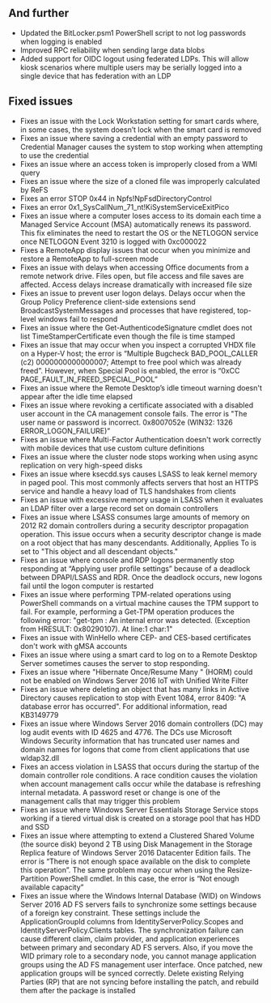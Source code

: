## And further
- Updated the BitLocker.psm1 PowerShell script to not log passwords when logging is enabled
- Improved RPC reliability when sending large data blobs
- Added support for OIDC logout using federated LDPs. This will allow kiosk scenarios where multiple users may be serially logged into a single device that has federation with an LDP

## Fixed issues
- Fixes an issue with the Lock Workstation setting for smart cards where, in some cases, the system doesn’t lock when the smart card is removed
- Fixes an issue where saving a credential with an empty password to Credential Manager causes the system to stop working when attempting to use the credential
- Fixes an issue where an access token is improperly closed from a WMI query
- Fixes an issue where the size of a cloned file was improperly calculated by ReFS
- Fixes an error STOP 0x44 in Npfs!NpFsdDirectoryControl
- Fixes an error 0x1_SysCallNum_71_nt!KiSystemServiceExitPico
- Fixes an issue where a computer loses access to its domain each time a Managed Service Account (MSA) automatically renews its password. This fix eliminates the need to restart the OS or the NETLOGON service once NETLOGON Event 3210 is logged with 0xc000022
- Fixes a RemoteApp display issues that occur when you minimize and restore a RemoteApp to full-screen mode
- Fixes an issue with delays when accessing Office documents from a remote network drive. Files open, but file access and file saves are affected. Access delays increase dramatically with increased file size
- Fixes an issue to prevent user logon delays. Delays occur when the Group Policy Preference client-side extensions send BroadcastSystemMessages and processes that have registered, top-level windows fail to respond
- Fixes an issue where the Get-AuthenticodeSignature cmdlet does not list TimeStamperCertificate even though the file is time stamped
- Fixes an issue that may occur when you inspect a corrupted VHDX file on a Hyper-V host; the error is “Multiple Bugcheck BAD_POOL_CALLER (c2) 0000000000000007; Attempt to free pool which was already freed”. However, when Special Pool is enabled, the error is “0xCC PAGE_FAULT_IN_FREED_SPECIAL_POOL”
- Fixes an issue where the Remote Desktop’s idle timeout warning doesn't appear after the idle time elapsed
- Fixes an issue where revoking a certificate associated with a disabled user account in the CA management console fails. The error is "The user name or password is incorrect. 0x8007052e (WIN32: 1326 ERROR_LOGON_FAILURE)”
- Fixes an issue where Multi-Factor Authentication doesn't work correctly with mobile devices that use custom culture definitions
- Fixes an issue where the cluster node stops working when using async replication on very high-speed disks
- Fixes an issue where ksecdd.sys causes LSASS to leak kernel memory in paged pool. This most commonly affects servers that host an HTTPS service and handle a heavy load of TLS handshakes from clients
- Fixes an issue with excessive memory usage in LSASS when it evaluates an LDAP filter over a large record set on domain controllers
- Fixes an issue where LSASS consumes large amounts of memory on 2012 R2 domain controllers during a security descriptor propagation operation. This issue occurs when a security descriptor change is made on a root object that has many descendants. Additionally, Applies To is set to "This object and all descendant objects."
- Fixes an issue where console and RDP logons permanently stop responding at “Applying user profile settings” because of a deadlock between DPAPI/LSASS and RDR. Once the deadlock occurs, new logons fail until the logon computer is restarted
- Fixes an issue where performing TPM-related operations using PowerShell commands on a virtual machine causes the TPM support to fail. For example, performing a Get-TPM operation produces the following error: "get-tpm : An internal error was detected. (Exception from HRESULT: 0x80290107). At line:1 char:1"
- Fixes an issue with WinHello where CEP- and CES-based certificates don't work with gMSA accounts
- Fixes an issue where using a smart card to log on to a Remote Desktop Server sometimes causes the server to stop responding.
- Fixes an issue where "Hibernate Once/Resume Many " (HORM) could not be enabled on Windows Server 2016 IoT with Unified Write Filter
- Fixes an issue where deleting an object that has many links in Active Directory causes replication to stop with Event 1084, error 8409: "A database error has occurred". For additional information, read KB3149779
- Fixes an issue where Windows Server 2016 domain controllers (DC) may log audit events with ID 4625 and 4776. The DCs use Microsoft Windows Security information that has truncated user names and domain names for logons that come from client applications that use wldap32.dll
- Fixes an access violation in LSASS that occurs during the startup of the domain controller role conditions. A race condition causes the violation when account management calls occur while the database is refreshing internal metadata. A password reset or change is one of the management calls that may trigger this problem
- Fixes an issue where Windows Server Essentials Storage Service stops working if a tiered virtual disk is created on a storage pool that has HDD and SSD
- Fixes an issue where attempting to extend a Clustered Shared Volume (the source disk) beyond 2 TB using Disk Management in the Storage Replica feature of Windows Server 2016 Datacenter Edition fails. The error is “There is not enough space available on the disk to complete this operation”. The same problem may occur when using the Resize-Partition PowerShell cmdlet. In this case, the error is “Not enough available capacity”
- Fixes an issue where the Windows Internal Database (WID) on Windows Server 2016 AD FS servers fails to synchronize some settings because of a foreign key constraint. These settings include the ApplicationGroupId columns from IdentityServerPolicy.Scopes and IdentityServerPolicy.Clients tables. The synchronization failure can cause different claim, claim provider, and application experiences between primary and secondary AD FS servers. Also, if you move the WID primary role to a secondary node, you cannot manage application groups using the AD FS management user interface. Once patched, new application groups will be synced correctly. Delete existing Relying Parties (RP) that are not syncing before installing the patch, and rebuild them after the package is installed
